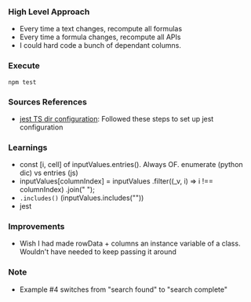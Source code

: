 ### High Level Approach

- Every time a text changes, recompute all formulas
- Every time a formula changes, recompute all APIs
- I could hard code a bunch of dependant columns.

### Execute

`npm test`

### Sources References

- [jest TS dir configuration](https://bootcamp.uxdesign.cc/how-to-write-test-cases-in-typescript-fa7a263b7833): Followed these steps to set up jest configuration

### Learnings

- const [i, cell] of inputValues.entries(). Always OF. enumerate (python dic) vs entries (js)
- inputValues[columnIndex] = inputValues
  .filter((\_v, i) => i !== columnIndex)
  .join(" ");
- `.includes()` (inputValues.includes(""))
- jest

### Improvements

- Wish I had made rowData + columns an instance variable of a class. Wouldn't have needed to keep passing it around

### Note

- Example #4 switches from "search found" to "search complete"
